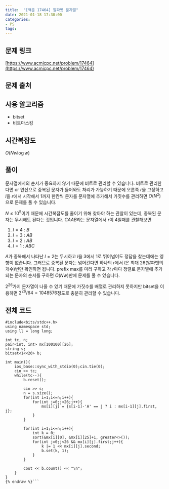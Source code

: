 ```yaml
---
title:  "[백준 17464] 알파벳 문자열"
date: 2021-01-18 17:30:00
categories: 
- PS
tags:
---
```


## 문제 링크
[https://www.acmicpc.net/problem/17464](https://www.acmicpc.net/problem/17464)

## 문제 출처

## 사용 알고리즘
 - bitset
 - 비트마스킹

## 시간복잡도
$O(Nw \log w)$

## 풀이
문자열에서의 순서가 중요하지 않기 때문에 비트로 관리할 수 있습니다. 비트로 관리한다면 or 연산으로 중복된 문자가 들어와도 처리가 가능하기 때문에 오른쪽 $r$을 고정하고 $l$을 $r$에서 시작해서 $1$까지 한칸씩 문자를 문자열에 추가해서 가짓수를 관리하면 $O(N^2)$으로 문제를 풀 수 있습니다. 

$N≤10^5$이기 때문에 시간복잡도를 줄이기 위해 찾아야 하는 관찰이 있는데, 중복된 문자는 무시해도 된다는 것입니다. $CAAB$라는 문자열에서 $r$이 $4$일때를 관찰해보면 

1. $l=4$ : $B$
2. $l=3$ : $AB$
3. $l=2$ : $AB$
4. $l=1$ : $ABC$

$A$가 중복해서 나타난 $l=2$는 무시하고 $l$을 $3$에서 $1$로 뛰어넘어도 정답을 찾는데에는 영향이 없습니다. 그러므로 중복된 문자는 넘어간다면 하나의 $r$에서 $l$은 최대 26(알파벳의 개수)번만 확인하면 됩니다. prefix max를 미리 구하고 각 $r$마다 정렬로 문자열에 추가되는 문자의 순서를 구하면 $O(Nw)$만에 문제를 풀 수 있습니다.

$2^{26}$가지 문자열이 나올 수 있기 때문에 가짓수를 배열로 관리하지 못하지만 bitset을 이용하면 $2^{26}/64 = 1048576$정도로 충분히 관리할 수 있습니다.

## 전체 코드
```cpp{% raw %}
#include<bits/stdc++.h>
using namespace std;
using ll = long long;

int tc, n;
pair<int, int> mx[100100][26];
string s;
bitset<1<<26> b;

int main(){
    ios_base::sync_with_stdio(0);cin.tie(0);
    cin >> tc;
    while(tc--){
        b.reset();

        cin >> s;
        n = s.size();
        for(int i=1;i<=n;i++){
            for(int j=0;j<26;j++){
                mx[i][j] = {s[i-1]-'A' == j ? i : mx[i-1][j].first, j};
            }
        }

        for(int i=1;i<=n;i++){
            int k = 0;
            sort(&mx[i][0], &mx[i][25]+1, greater<>());
            for(int j=0;j<26 && mx[i][j].first;j++){
                k |= 1 << mx[i][j].second;
                b.set(k, 1);
            }
        }

        cout << b.count() << "\n";
    }
}
{% endraw %}```
```

